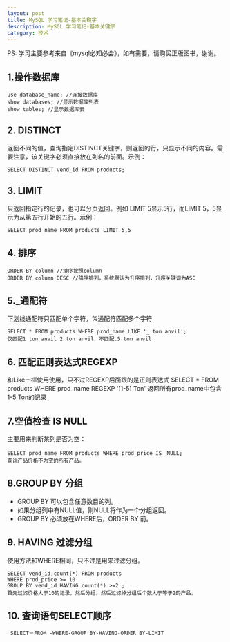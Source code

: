 ```yaml
---
layout: post
title: MySQL 学习笔记-基本关键字
description: MySQL 学习笔记-基本关键字
category: 技术
---
```

PS: 学习主要参考来自《mysql必知必会》，如有需要，请购买正版图书，谢谢。

<h2>1.操作数据库</h2>

<pre class="prism-highlight"><code class="language-null">use database_name; //连接数据库
show databases; //显示数据库列表
show tables; //显示数据库表
</code></pre>

<h2>2. DISTINCT</h2>

返回不同的值，查询指定DISTINCT关键字，则返回的行，只显示不同的内容。需要注意，该关键字必须直接放在列名的前面。示例：

<pre class="prism-highlight"><code class="language-null">SELECT DISTINCT vend_id FROM products;
</code></pre>

<h2>3. LIMIT</h2>

只返回指定行的记录，也可以分页返回。例如 LIMIT 5显示5行，而LIMIT 5，5显示为从第五行开始的五行。示例：

<pre class="prism-highlight"><code class="language-null">SELECT prod_name FROM products LIMIT 5,5
</code></pre>

<h2>4. 排序</h2>

<pre class="prism-highlight"><code class="language-null">ORDER BY column //排序按照column
ORDER BY column DESC //降序排列，系统默认为升序排列，升序关键词为ASC
</code></pre>

<h2>5.&#95;通配符</h2>

下划线通配符只匹配单个字符，%通配符匹配多个字符

<pre class="prism-highlight"><code class="language-null">SELECT * FROM products WHERE prod_name LIKE '_ ton anvil';
仅匹配1 ton anvil 2 ton anvil，不匹配.5 ton anvil
</code></pre>

<h2>6. 匹配正则表达式REGEXP</h2>

和Like一样使用使用，只不过REGEXP后面跟的是正则表达式
    SELECT * FROM products WHERE prod_name REGEXP '[1-5] Ton' 返回所有prod_name中包含1-5 Ton的记录

<h2>7.空值检查 IS NULL</h2>

主要用来判断某列是否为空：

<pre class="prism-highlight"><code class="language-null">SELECT prod_name FROM products WHERE prod_price IS　NULL;
查询产品价格不为空的所有产品。
</code></pre>

<h2>8.GROUP BY 分组</h2>

<ul>
<li>GROUP BY 可以包含任意数目的列。</li>
<li>如果分组列中有NULL值，则NULL将作为一个分组返回。</li>
<li>GROUP BY 必须放在WHERE后，ORDER BY 前。 </li>
</ul>

<h2>9. HAVING 过滤分组</h2>

使用方法和WHERE相同，只不过是用来过滤分组。

<pre class="prism-highlight"><code class="language-null">SELECT vend_id,count(*) FROM products
WHERE prod_price &gt;= 10 
GROUP BY vend_id HAVING count(*) &gt;=2 ;
首先过滤价格大于10的记录，然后分组，然后过滤掉分组后个数大于等于2的产品。
</code></pre>

<h2>10. 查询语句SELECT顺序</h2>

<pre class="prism-highlight"><code class="language-null"> SELECT－FROM -WHERE-GROUP BY-HAVING-ORDER BY-LIMIT
</code></pre>
